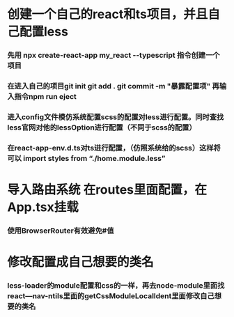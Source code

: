 # 创建一个自己的react和ts项目，并且自己配置less
### 先用 npx create-react-app my_react --typescript 指令创建一个项目
### 在进入自己的项目git init git add . git commit -m "暴露配置项" 再输入指令npm run eject 
### 进入config文件模仿系统配置scss的配置对less进行配置。同时查找less官网对他的lessOption进行配置（不同于scss的配置）
### 在react-app-env.d.ts对ts进行配置，（仿照系统给的scss）这样将可以 import styles from “./home.module.less”

# 导入路由系统 在routes里面配置，在App.tsx挂载
### 使用BrowserRouter有效避免#值
#  修改配置成自己想要的类名
### less-loader的module配置和css的一样，再去node-module里面找react—nav-ntils里面的getCssModuleLocalldent里面修改自己想要的类名